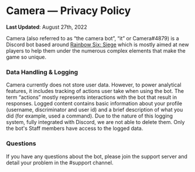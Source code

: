 # Camera — Privacy Policy
**Last Updated**: August 27th, 2022

Camera (also referred to as “the camera bot”, “it” or Camera#4879) is a Discord bot based around [Rainbow Six: Siege](https://ubisoft.com/en-us/game/rainbow-six/siege) which is mostly aimed at new players to help them under the numerous complex elements that make the game so unique. 

### Data Handling & Logging
Camera currently does not store user data. However, to power analytical features, it includes tracking of actions user take when using the bot. The term “actions” mostly represents interactions with the bot that result in responses. Logged content contains basic information about your profile (username, discriminator and user id) and a brief description of what you did (for example, used a command). Due to the nature of this logging system, fully integrated with Discord, we are not able to delete them. Only the bot's Staff members have access to the logged data.

### Questions
If you have any questions about the bot, please join the support server and detail your problem in the #support channel.
